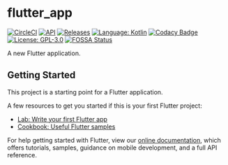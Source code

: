 # flutter_app


[![CircleCI](https://circleci.com/gh/shadowsocks/shadowsocks-android.svg?style=shield)](https://api.travis-ci.com/elsadeny/flutter-app.svg?branch=master)
[![API](https://img.shields.io/badge/API-25%2B-brightgreen.svg?style=flat)](https://android-arsenal.com/api?level=25)
[![Releases](https://img.shields.io/github/downloads/shadowsocks/shadowsocks-android/total.svg)](https://github.com/shadowsocks/shadowsocks-android/releases)
[![Language: Kotlin](https://img.shields.io/github/languages/top/shadowsocks/shadowsocks-android.svg)](https://github.com/shadowsocks/shadowsocks-android/search?l=kotlin)
[![Codacy Badge](https://api.codacy.com/project/badge/Grade/1a21d48d466644cdbcb57a1889abea5b)](https://www.codacy.com/app/shadowsocks/shadowsocks-android?utm_source=github.com&amp;utm_medium=referral&amp;utm_content=shadowsocks/shadowsocks-android&amp;utm_campaign=Badge_Grade)
[![License: GPL-3.0](https://img.shields.io/badge/license-GPL--3.0-orange.svg)](https://www.gnu.org/licenses/gpl-3.0)
[![FOSSA Status](https://app.fossa.io/api/projects/git%2Bgithub.com%2Fshadowsocks%2Fshadowsocks-android.svg?type=shield)](https://app.fossa.io/projects/git%2Bgithub.com%2Fshadowsocks%2Fshadowsocks-android?ref=badge_shield)



A new Flutter application.

## Getting Started

This project is a starting point for a Flutter application.

A few resources to get you started if this is your first Flutter project:

- [Lab: Write your first Flutter app](https://flutter.dev/docs/get-started/codelab)
- [Cookbook: Useful Flutter samples](https://flutter.dev/docs/cookbook)

For help getting started with Flutter, view our
[online documentation](https://flutter.dev/docs), which offers tutorials,
samples, guidance on mobile development, and a full API reference.
